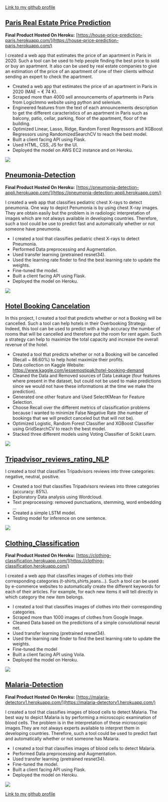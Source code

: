 [Link to my github profile](https://github.com/gaetanlop)

## [Paris Real Estate Price Prediction](https://github.com/gaetanlop/Apartments_Paris)
**Final Product Hosted On Heroku:** [https://house-price-prediction-paris.herokuapp.com/](https://house-price-prediction-paris.herokuapp.com/)

I created a web app that estimates the price of an apartment in Paris in 2020. Such a tool can be used to help people finding the best price to sold or buy an apartment. It also can be used by real estate companies to give an estimation of the price of an apartment of one of their clients without sending an expert to check the apartment.

*   Created a web app that estimates the price of an apartment in Paris in 2020 (MAE ~ € 74 K).
*   Scraped more than 4000 sell announcements of apartments in Paris from LogicImmo website using python and selenium.
*   Engineered features from the text of each announcements description to get the different caracteristics of an apartment in Paris such as balcony, patio, cellar, parking, floor of the apartment, floor of the building.
*   Optimized Linear, Lasso, Ridge, Random Forest Regressors and XGBoost Regressors using RandomizedSearchCV to reach the best model.
*   Built a client facing API using Flask.
*   Used HTML, CSS, JS for the UI.
*   Deployed the model on AWS EC2 instance and on Heroku.

[![](/image/Paris_apartment_demo.PNG)](https://house-price-prediction-paris.herokuapp.com/)

## [Pneumonia-Detection](https://github.com/gaetanlop/Pneumonia-Detection)
**Final Product Hosted On Heroku:** [https://pneumonia-detection-appli.herokuapp.com/](https://pneumonia-detection-appli.herokuapp.com/)

I created a web app that classifies pediatric chest X-rays to detect pneumonia. One way to depict Penumonia is by using chest X-ray images. They are obtain easily but the problem is in radiologic interpretation of images which are not always available in developing countries. Therefore, such a tool could be use to predict fast and automatically whether or not someone have pneumonia. 

*   I created a tool that classifies pediatric chest X-rays to detect Pneumonia.
*   Performed Data preprocessing and Augmentation.
*   Used transfer learning (pretrained resnet34). 
*   Used the learning rate finder to find the best learning rate to update the weights. 
*   Fine-tuned the model.
*   Built a client facing API using Flask.
*   Deployed the model on Heroku.

[![](/image/pneumonia_detector.png)](https://pneumonia-detection-appli.herokuapp.com/)

## [Hotel Booking Cancelation](https://github.com/gaetanlop/Hotel_Booking_Cancelation)

In this project, I created a tool that predicts whether or not a Booking will be cancelled. Such a tool can help hotels in their Overbooking Strategy. Indeed, this tool can be used to predict with a high accuracy the number of rooms that will be cancelled and therefore put the room for rent again. Such a strategy can help to maximize the total capacity and increase the overall revenue of the hotel.

* Created a tool that predicts whether or not a Booking will be cancelled (Recall ~ 86.60%) to help hotel maximize their profits.
* Data collection on Kaggle Website: https://www.kaggle.com/jessemostipak/hotel-booking-demand
* Cleaned the Data and Removed sources of Data Leakage (four features where present in the dataset, but could not be used to make predictions since we would not have these informations at the time we make the prediction).
* Generated one other feature and Used SelectKMean for Feature Selection.
* Choose Recall over the different metrics of classification problems because I wanted to minimize False Negative Rate (the number of bookings that we will predict canceled but that will not be).
* Optimized Logistic, Random Forest Classifier and XGBoost Classifier using GridSearchCV to reach the best model.
* Stacked three different models using Voting Classifier of Scikit Learn.

[![](/image/hotel.png)](https://github.com/gaetanlop/Hotel_Booking_Cancelation)

## [Tripadvisor_reviews_rating_NLP](https://github.com/gaetanlop/Tripadvisor_reviews_rating_NLP)

I created a tool that classifies Tripadvisors reviews into three categories: negative, neutral, positive.

*   Created a tool that classifies Tripadvisors reviews into three categories (accuracy: 85%).
*   Exploratory Data analysis using Wordcloud.
*   Text preprocessing: removed punctuations, stemming, word embedding ...
*   Created a simple LSTM model.
*   Testing model for inference on one sentence.

[![](/image/wordcloud.PNG)](https://github.com/gaetanlop/Tripadvisor_reviews_rating_NLP)

## [Clothing_Classification](https://github.com/gaetanlop/Clothing_Classification)
**Final Product Hosted On Heroku:** [https://clothing-classification.herokuapp.com/](https://clothing-classification.herokuapp.com/)

I created a web app that classifies images of clothes into their corresponding categories (t-shirts,shirts,jeans...). Such a tool can be used by e-commerce websites to automatically create the different keywords for each of their articles. For example, for each new items it will tell directly in which category the new item belongs. 

*   I created a tool that classifies images of clothes into their corresponding categories. 
*   Scraped more than 1000  images of clothes from Google Image.
*   Cleaned Data based on the predictions of a simple convolutional neural net.  
*   Used transfer learning (pretrained resnet34). 
*   Used the learning rate finder to find the best learning rate to update the weights. 
*   Fine-tuned the model
*   Built a client facing API using Voila.
*   Deployed the model on Heroku.

[![](/image/Data_clothing.png)](https://clothing-classification.herokuapp.com/)

## [Malaria-Detection](https://github.com/gaetanlop/Malaria_Detection)
**Final Product Hosted On Heroku:** [https://malaria-detectorv1.herokuapp.com/](https://malaria-detectorv1.herokuapp.com/)

I created a tool that classifies images of blood cells to detect Malaria. The best way to depict Malaria is by performing a microscopic examination of blood cells. The problem is in the interpretation of these microscopic images.They are not always experts available to interpret them in developing countries. Therefore, such a tool could be used to predict fast and automatically whether or not someone has Malaria. 

*   I created a tool that classifies images of blood cells to detect Malaria.
*   Performed Data preprocessing and Augmentation.
*   Used transfer learning (pretrained resnet34). 
*   Fine-tuned the model.
*   Built a client facing API using Flask.
*   Deployed the model on Heroku.

[![](/image/malaria_detector.png)](https://malaria-detectorv1.herokuapp.com/)

[Link to my github profile](https://github.com/gaetanlop)
